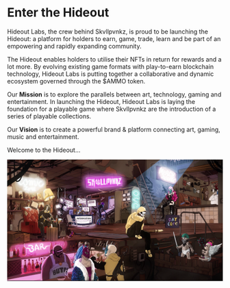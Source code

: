 # Enter the Hideout

Hideout Labs, the crew behind Skvllpvnkz, is proud to be launching the Hideout: a platform for holders to earn, game, trade, learn and be part of an empowering and rapidly expanding community.

The Hideout enables holders to utilise their NFTs in return for rewards and a lot more. By evolving existing game formats with play-to-earn blockchain technology, Hideout Labs is putting together a collaborative and dynamic ecosystem governed through the $AMMO token.

Our **Mission** is to explore the parallels between art, technology, gaming and entertainment. In launching the Hideout, Hideout Labs is laying the foundation for a playable game where Skvllpvnkz are the introduction of a series of playable collections.

Our **Vision** is to create a powerful brand & platform connecting art, gaming, music and entertainment.

Welcome to the Hideout...

![](../.gitbook/assets/new.png)
